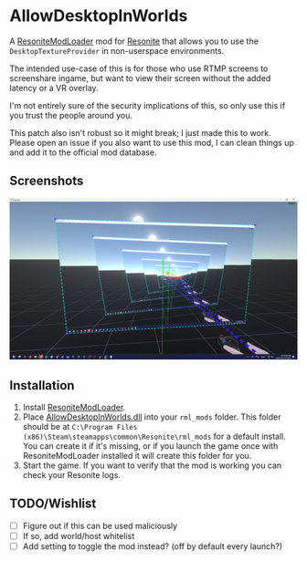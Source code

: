 # AllowDesktopInWorlds

A [ResoniteModLoader](https://github.com/resonite-modding-group/ResoniteModLoader) mod for [Resonite](https://resonite.com/) that allows you to use the `DesktopTextureProvider` in non-userspace environments.

The intended use-case of this is for those who use RTMP screens to screenshare ingame, but want to view their screen without the added latency or a VR overlay.

I'm not entirely sure of the security implications of this, so only use this if you trust the people around you.

This patch also isn't robust so it might break; I just made this to work.
Please open an issue if you also want to use this mod, I can clean things up and add it to the official mod database.

## Screenshots
![Screenshot of my display working ingame](https://raw.githubusercontent.com/jvyden/AllowDesktopInWorlds/refs/heads/main/screenshot.jpg)

## Installation
1. Install [ResoniteModLoader](https://github.com/resonite-modding-group/ResoniteModLoader).
1. Place [AllowDesktopInWorlds.dll](https://github.com/YourGithubUsername/YourModRepoName/releases/latest/download/ExampleModName.dll) into your `rml_mods` folder. This folder should be at `C:\Program Files (x86)\Steam\steamapps\common\Resonite\rml_mods` for a default install. You can create it if it's missing, or if you launch the game once with ResoniteModLoader installed it will create this folder for you.
1. Start the game. If you want to verify that the mod is working you can check your Resonite logs.

## TODO/Wishlist

- [ ] Figure out if this can be used maliciously
- [ ] If so, add world/host whitelist
- [ ] Add setting to toggle the mod instead? (off by default every launch?)